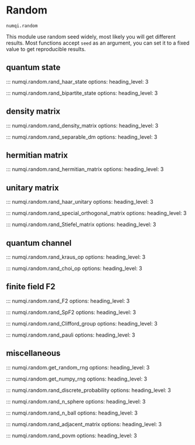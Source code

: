 # Random

`numqi.random`

This module use random seed widely, most likely you will get different results. Most functions accept `seed` as an argument, you can set it to a fixed value to get reproducible results.

## quantum state

::: numqi.random.rand_haar_state
    options:
      heading_level: 3

::: numqi.random.rand_bipartite_state
    options:
      heading_level: 3

## density matrix

::: numqi.random.rand_density_matrix
    options:
      heading_level: 3

::: numqi.random.rand_separable_dm
    options:
      heading_level: 3

## hermitian matrix

::: numqi.random.rand_hermitian_matrix
    options:
      heading_level: 3

## unitary matrix

::: numqi.random.rand_haar_unitary
    options:
      heading_level: 3

::: numqi.random.rand_special_orthogonal_matrix
    options:
      heading_level: 3

::: numqi.random.rand_Stiefel_matrix
    options:
      heading_level: 3

## quantum channel

::: numqi.random.rand_kraus_op
    options:
      heading_level: 3

::: numqi.random.rand_choi_op
    options:
      heading_level: 3

## finite field F2

::: numqi.random.rand_F2
    options:
      heading_level: 3

::: numqi.random.rand_SpF2
    options:
      heading_level: 3

::: numqi.random.rand_Clifford_group
    options:
      heading_level: 3

::: numqi.random.rand_pauli
    options:
      heading_level: 3

## miscellaneous

::: numqi.random.get_random_rng
    options:
      heading_level: 3

::: numqi.random.get_numpy_rng
    options:
      heading_level: 3

::: numqi.random.rand_discrete_probability
    options:
      heading_level: 3

::: numqi.random.rand_n_sphere
    options:
      heading_level: 3

::: numqi.random.rand_n_ball
    options:
      heading_level: 3

::: numqi.random.rand_adjacent_matrix
    options:
      heading_level: 3

::: numqi.random.rand_povm
    options:
      heading_level: 3
